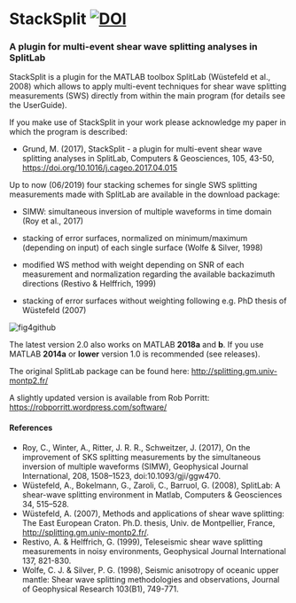 
# StackSplit                            [![DOI](https://zenodo.org/badge/77286869.svg)](https://zenodo.org/badge/latestdoi/77286869)                          
### A plugin for multi-event shear wave splitting analyses in SplitLab                  



StackSplit is a plugin for the MATLAB toolbox SplitLab (Wüstefeld et al., 2008) which allows to apply multi-event techniques for shear wave splitting measurements (SWS) directly from within the main program (for details see the UserGuide). 

If you make use of StackSplit in your work please acknowledge my paper in which the program is described:

- Grund, M. (2017), StackSplit - a plugin for multi-event shear wave splitting analyses in SplitLab, Computers & Geosciences, 105, 43-50, https://doi.org/10.1016/j.cageo.2017.04.015


Up to now (06/2019) four stacking schemes for single SWS splitting measurements made with SplitLab are available in the download package:

- SIMW: simultaneous inversion of multiple waveforms in time domain (Roy et al., 2017)

- stacking of error surfaces, normalized on minimum/maximum (depending on input) of each single surface (Wolfe & Silver, 1998)

- modified WS method with weight depending on SNR of each measurement and normalization regarding the available backazimuth directions (Restivo & Helffrich, 1999)

- stacking of error surfaces without weighting following e.g. PhD thesis of Wüstefeld (2007)

![fig4github](https://user-images.githubusercontent.com/23025878/56716351-6d3d2a80-673a-11e9-8b34-2191c119d780.png)

The latest version 2.0 also works on MATLAB **2018a** and **b**. If you use MATLAB **2014a** or **lower**  version 1.0 is recommended (see releases).

The original SplitLab package can be found here: http://splitting.gm.univ-montp2.fr/

A slightly updated version is available from Rob Porritt: https://robporritt.wordpress.com/software/



#### References

- Roy, C., Winter, A., Ritter, J. R. R., Schweitzer, J. (2017), On the improvement of SKS splitting measurements by the simultaneous inversion of multiple waveforms (SIMW), Geophysical Journal International, 208, 1508–1523, doi:10.1093/gji/ggw470.
- Wüstefeld, A., Bokelmann, G., Zaroli, C., Barruol, G. (2008), SplitLab: A shear-wave splitting environment in Matlab, Computers & Geosciences 34, 515–528.
- Wüstefeld, A. (2007), Methods and applications of shear wave splitting: The East European Craton. Ph.D. thesis, Univ. de Montpellier, France, http://splitting.gm.univ-montp2.fr/.
- Restivo, A. & Helffrich, G. (1999), Teleseismic shear wave splitting measurements in noisy environments, Geophysical Journal International 137, 821-830.
- Wolfe, C. J. & Silver, P. G. (1998), Seismic anisotropy of oceanic upper mantle: Shear wave splitting methodologies and observations, Journal of Geophysical Research 103(B1), 749-771.











